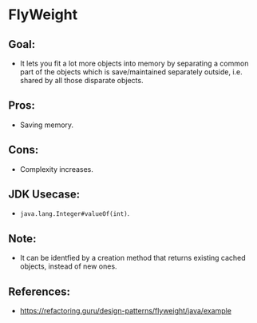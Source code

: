 
# FlyWeight

**Goal:**
---

- It lets you fit a lot more objects into memory by separating a common part of the objects which is save/maintained separately outside, i.e. shared by all those disparate objects.

**Pros:**
---

- Saving memory.

**Cons:**
---

- Complexity increases.

**JDK Usecase:**
---

- `java.lang.Integer#valueOf(int)`.

**Note:**
---

- It can be identfied by a creation method that returns existing cached objects, instead of new ones.

**References:**
---

- https://refactoring.guru/design-patterns/flyweight/java/example